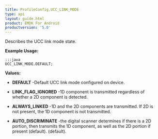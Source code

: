 ```yaml
---
title: ProfileConfig.UCC_LINK_MODE
type: api
layout: guide.html
product: EMDK For Android
productversion: '5.0'
---
```



Describes the UCC link mode state.
 
 

**Example Usage:**
	
	:::java	
	UCC_LINK_MODE.DEFAULT;


**Values:**

* **DEFAULT** -Default UCC link mode configured on device.

* **LINK_FLAG_IGNORED** -1D component is transmitted regardless of whether a 2D component is detected.

* **ALWAYS_LINKED** -1D and the 2D components are transmitted. If 2D is not present, the 1D component is not transmitted.

* **AUTO_DISCRIMINATE** -the digital scanner determines if there is a 2D portion, then transmits the 1D component, as well as the 2D portion if present (default). (default).





